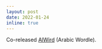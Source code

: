 ```yaml
---
layout: post
date: 2022-01-24
inline: true
---
```


Co-released [AlWird](https://arwordle.netlify.app/) (Arabic Wordle).
